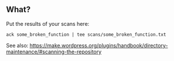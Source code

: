 ## What?

Put the results of your scans here:

`ack some_broken_function | tee scans/some_broken_function.txt`

See also: https://make.wordpress.org/plugins/handbook/directory-maintenance/#scanning-the-repository
